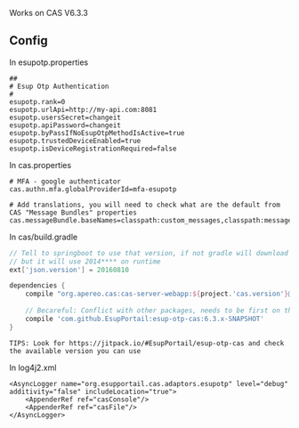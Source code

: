 Works on CAS V6.3.3

## Config

In esupotp.properties

```
##
# Esup Otp Authentication
#
esupotp.rank=0
esupotp.urlApi=http://my-api.com:8081
esupotp.usersSecret=changeit
esupotp.apiPassword=changeit
esupotp.byPassIfNoEsupOtpMethodIsActive=true
esupotp.trustedDeviceEnabled=true
esupotp.isDeviceRegistrationRequired=false
```

In cas.properties

```
# MFA - google authenticator
cas.authn.mfa.globalProviderId=mfa-esupotp

# Add translations, you will need to check what are the default from CAS "Message Bundles" properties
cas.messageBundle.baseNames=classpath:custom_messages,classpath:messages,classpath:esupotp_message
```

In cas/build.gradle

``` groovy
// Tell to springboot to use that version, if not gradle will download 2 versions 2014**** and 20160810, 
// but it will use 2014**** on runtime
ext['json.version'] = 20160810

dependencies {
    compile "org.apereo.cas:cas-server-webapp:${project.'cas.version'}@war"
    
    // Becareful: Conflict with other packages, needs to be first on the list
    compile 'com.github.EsupPortail:esup-otp-cas:6.3.x-SNAPSHOT'
}
```

    TIPS: Look for https://jitpack.io/#EsupPortail/esup-otp-cas and check the available version you can use

In log4j2.xml
```
<AsyncLogger name="org.esupportail.cas.adaptors.esupotp" level="debug" additivity="false" includeLocation="true">
    <AppenderRef ref="casConsole"/>
    <AppenderRef ref="casFile"/>
</AsyncLogger>
```
